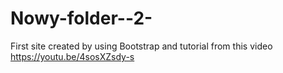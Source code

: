 # Nowy-folder--2-
First site created by using Bootstrap and tutorial from this video https://youtu.be/4sosXZsdy-s
